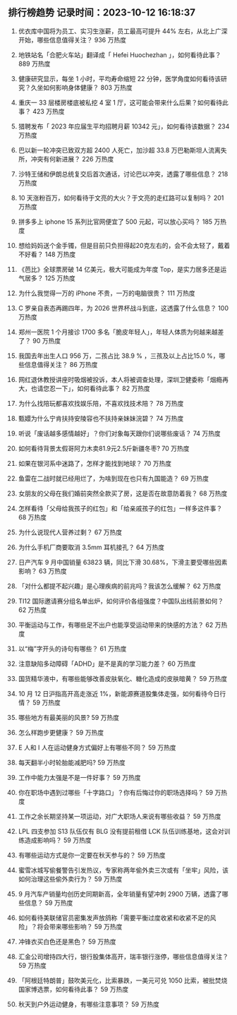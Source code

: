 
## 排行榜趋势 记录时间：2023-10-12 16:18:37
  
  1. 优衣库中国将为员工、实习生涨薪，员工最高可提升 44% 左右，从北上广深开始，哪些信息值得关注？ 936 万热度
    
  2. 地铁站名「合肥火车站」翻译成「 Hefei Huochezhan 」，如何看待此事？ 889 万热度
    
  3. 健康研究显示，每坐 1 小时，平均寿命缩短 22 分钟，医学角度如何看待该研究？久坐如何影响身体健康？ 803 万热度
    
  4. 重庆一 33 层楼房楼底被私挖 4 室 1 厅，这可能会带来什么后果？如何看待此事？ 423 万热度
    
  5. 猎聘发布「 2023 年应届生平均招聘月薪 10342 元」，如何看待该数据？ 234 万热度
    
  6. 巴以新一轮冲突已致双方超 2400 人死亡，加沙超 33.8 万巴勒斯坦人流离失所，冲突有何新进展？ 226 万热度
    
  7. 沙特王储和伊朗总统复交后首次通话，讨论巴以冲突，透露了哪些信息？ 218 万热度
    
  8. 10 天涨粉百万，如何看待于文亮的大火？于文亮的走红路可以复制吗？ 201 万热度
    
  9. 拼多多上 iphone 15 系列比官网便宜了 500 元起，可以放心买吗？ 185 万热度
    
  10. 想给妈妈送个金手镯，但是目前只负担得起20克左右的，会不会太轻了，戴着不好看？ 148 万热度
    
  11. 《芭比》全球票房破 14 亿美元，极大可能成为年度 Top，是实力居多还是运气居多？ 125 万热度
    
  12. 为什么我觉得一万的 iPhone 不贵，一万的电脑很贵？ 111 万热度
    
  13. C 罗亲自表态再踢四年，为 2026 世界杯战斗到底，这透露了什么信息？ 100 万热度
    
  14. 郑州一医院 1 个月接诊 1700 多名「脆皮年轻人」，年轻人体质为何越来越差了？ 90 万热度
    
  15. 我国去年出生人口 956 万，二孩占比 38.9 % ，三孩及以上占比15.0 %，哪些信息值得关注？ 86 万热度
    
  16. 网红退休教授讲座时吸烟被投诉，本人将被调查处理，深圳卫健委称「烟瘾再大，也请您忍一下」，如何看待此事？ 82 万热度
    
  17. 为什么找陪玩都喜欢找娱乐陪，不喜欢找技术陪？ 78 万热度
    
  18. 甄嬛为什么宁肯扶持安陵容也不扶持亲妹妹浣碧？ 74 万热度
    
  19. 听说「废话越多感情越好」？你们对象每天跟你们说哪些废话？ 74 万热度
    
  20. 如何看待背景太假哥阿力木卖81.9元2.5斤新疆冬枣? 70 万热度
    
  21. 如果在银河系中迷路了，怎样才能找到地球？ 70 万热度
    
  22. 鱼雷在二战时就已经用烂了，为啥到现在也只有九国能造？ 69 万热度
    
  23. 女朋友的父母在我们婚前突然全款买了房，这是否在故意防着我？ 68 万热度
    
  24. 怎样看待「父母给我孩子的红包」和「给亲戚孩子的红包」一样多这件事？ 68 万热度
    
  25. 为什么说现代人营养过剩？ 67 万热度
    
  26. 为什么手机厂商要取消 3.5mm 耳机接孔？ 64 万热度
    
  27. 日产汽车 9 月中国销量 63823 辆，同比下滑 30.68%，下滑主要受哪些因素影响？ 63 万热度
    
  28. 「对什么都提不起兴趣」是心理疾病的前兆吗？我该怎么缓解？ 62 万热度
    
  29. TI12 国际邀请赛分组名单出炉，如何评价各组强度？中国队出线前景如何？ 62 万热度
    
  30. 平衡运动与工作，有哪些足不出户也能享受运动带来的快感的方法？ 62 万热度
    
  31. 以“梅”字开头的诗句有哪些？ 61 万热度
    
  32. 注意缺陷多动障碍「ADHD」是不是真的学习能力差？ 60 万热度
    
  33. 国货精华液中，有哪些能够改善皮肤氧化、糖化造成的皮肤暗黄？ 59 万热度
    
  34. 10 月 12 日沪指高开高走涨近 1%，新能源赛道股集体走强，如何看待今日行情？ 59 万热度
    
  35. 哪些地方有最美丽的风景? 59 万热度
    
  36. 怎么样跑步更健康？ 59 万热度
    
  37. E 人和 I 人在运动健身方式偏好上有哪些不同？ 59 万热度
    
  38. 每天翻半小时轮胎能减肥吗? 59 万热度
    
  39. 工作中能力太强是不是一件好事？ 59 万热度
    
  40. 你在职场中遇到过哪些「十字路口」？你有后悔过你的职场选择吗？ 59 万热度
    
  41. 工作之余长期坚持某一项运动，对广大职场人来说有哪些收益？ 59 万热度
    
  42. LPL 四支参加 S13 队伍仅有 BLG 没有提前租借 LCK 队伍训练基地，这会对训练造成影响吗？ 59 万热度
    
  43. 有哪些运动方式是你一定要在秋天参与的？ 59 万热度
    
  44. 蜜雪冰城写偷餐警告引发热议，专家称两年偷外卖三次或有「坐牢」风险，该如何治理这些偷外卖行为？ 59 万热度
    
  45. 9 月汽车产销量均创历史同期新高，全年销量有望冲刺 2900 万辆，透露了哪些信息？ 59 万热度
    
  46. 如何看待美联储官员密集发声放鸽称「需要平衡过度收紧和收紧不足的风险」？将会带来哪些影响？ 59 万热度
    
  47. 冲锋衣买白色还是黑色？ 59 万热度
    
  48. 汇金公司增持四大行，银行股集体高开，瑞丰银行涨停，哪些信息值得关注？ 59 万热度
    
  49. 「阿根廷特朗普」鼓吹美元化，比索暴跌，一美元可兑 1050 比索，被批焚烧国家博选票，如何看待此事？ 59 万热度
    
  50. 秋天到户外运动健身，有哪些注意事项？ 59 万热度
    